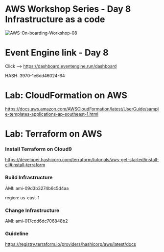 # AWS Workshop Series - Day 8 Infrastructure as a code
![AWS-On-boarding-Workshop-08](https://user-images.githubusercontent.com/58282807/198890352-e76601c2-5938-464d-9b4b-748aea566575.jpg)


# Event Engine link - Day 8
Click --> https://dashboard.eventengine.run/dashboard

HASH: 3970-1e6dd46024-64

# Lab: CloudFormation on AWS
https://docs.aws.amazon.com/AWSCloudFormation/latest/UserGuide/sample-templates-applications-ap-southeast-1.html


# Lab: Terraform on AWS

### Install Terraform on Cloud9
https://developer.hashicorp.com/terraform/tutorials/aws-get-started/install-cli#install-terraform

### Build Infrastructure
AMI: ami-09d3b3274b6c5d4aa

region: us-east-1

### Change Infrastructure
AMI: ami-017cdd6dc706848b2

### Guideline
https://registry.terraform.io/providers/hashicorp/aws/latest/docs
